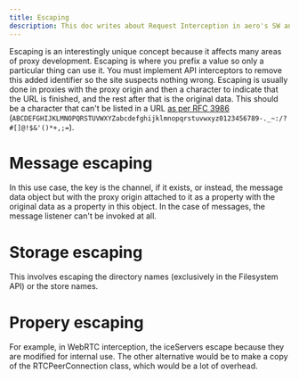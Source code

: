 ```yaml
---
title: Escaping
description: This doc writes about Request Interception in aero's SW and AeroSandbox
---
```


Escaping is an interestingly unique concept because it affects many areas of proxy development. Escaping is where you prefix a value so only a particular thing can use it. You must implement API interceptors to remove this added identifier so the site suspects nothing wrong. Escaping is usually done in proxies with the proxy origin and then a character to indicate that the URL is finished, and the rest after that is the original data. This should be a character that can't be listed in a URL [as per RFC 3986](https:/www.rfc-editor.org/rfc/rfc3986#section-2) (`ABCDEFGHIJKLMNOPQRSTUVWXYZabcdefghijklmnopqrstuvwxyz0123456789-._~:/?#[]@!$&'()*+,;=`).

# Message escaping

In this use case, the key is the channel, if it exists, or instead, the message data object but with the proxy origin attached to it as a property with the original data as a property in this object. In the case of messages, the message listener can't be invoked at all.

# Storage escaping

This involves escaping the directory names (exclusively in the Filesystem API) or the store names.

# Propery escaping

For example, in WebRTC interception, the iceServers escape because they are modified for internal use. The other alternative would be to make a copy of the RTCPeerConnection class, which would be a lot of overhead.
